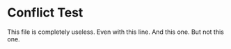 # Conflict Test

This file is completely useless.
Even with this line.
And this one.
But not this one.
